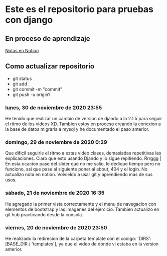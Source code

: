 # Este es el repositorio para pruebas con django

## En proceso de aprendizaje

[Notas en Notion](https://www.notion.so/Preparando-el-Entorno-de-Desarrollo-a5926b2e6c2248ac83144bb459ea701a)

## Como actualizar repositorio
- git status 
- git add .
- git commit -m "commit"
- git push -u origin1      


### lunes, 30 de noviembre de 2020 23:55
He tenido que realizar un cambio de version de djando a la 2.1.5 para seguir el ritmo de los videos XD.
Tambien estoy en proceso creando la conexion a la base de datos migrarla a mysql y he documentado el paso anterior.

### domingo, 29 de noviembre de 2020 0:29
Que dificil seguirle el ritmo a estas video clases, demasiadas repetitivas las explicaciones. Claro que esto usando Djando y lo sigue repitiendo. Rrrggg | En esta ocacion pase del slider que no me salio, le dedique tiempo pero no funciono, asi que pase al siguiente poner al about, 404 y el login. No actualizo nota en notion. Volvieldo a usar git y aprendiendo mas de sus usos.  

### sábado, 21 de noviembre de 2020 16:35
He agregado la primer vista correctamente y el menu de navegacion con elementos de bootstrap y las imagenes del ejercicio. Tambien actualizo en git hub practicando desde la consola.

### viernes, 20 de noviembre de 2020 23:50
He realizado la redirecion de la carpeta template con el codigo: 'DIRS': [BASE_DIR / 'templates'], ya que el vídeo de donde vi estaba en la version anterior.

